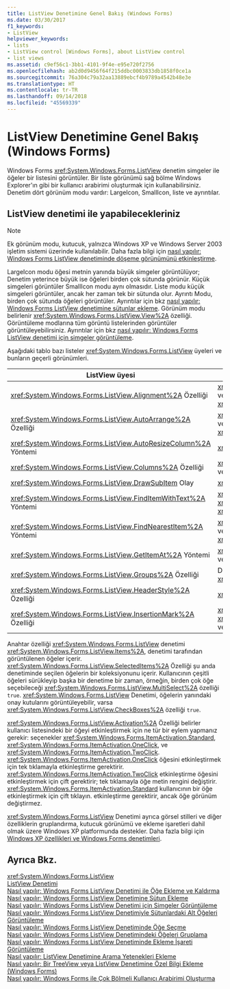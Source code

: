 ```yaml
---
title: ListView Denetimine Genel Bakış (Windows Forms)
ms.date: 03/30/2017
f1_keywords:
- ListView
helpviewer_keywords:
- lists
- ListView control [Windows Forms], about ListView control
- list views
ms.assetid: c9ef56c1-3bb1-4101-9f4e-e95e720f2756
ms.openlocfilehash: ab2d0d9456f64f215ddbc0003833db1858f0ce1a
ms.sourcegitcommit: 76a304c79a32aa13889ebcf4b9789a4542b48e3e
ms.translationtype: HT
ms.contentlocale: tr-TR
ms.lasthandoff: 09/14/2018
ms.locfileid: "45569339"
---
```

# <a name="listview-control-overview-windows-forms"></a>ListView Denetimine Genel Bakış (Windows Forms)
Windows Forms <xref:System.Windows.Forms.ListView> denetim simgeler ile öğeler bir listesini görüntüler. Bir liste görünümü sağ bölme Windows Explorer'ın gibi bir kullanıcı arabirimi oluşturmak için kullanabilirsiniz. Denetim dört görünüm modu vardır: LargeIcon, SmallIcon, liste ve ayrıntılar.  
  
## <a name="what-you-can-do-with-the-listview-control"></a>ListView denetimi ile yapabilecekleriniz  
  
> [!NOTE]
>  Ek görünüm modu, kutucuk, yalnızca Windows XP ve Windows Server 2003 işletim sistemi üzerinde kullanılabilir. Daha fazla bilgi için [nasıl yapılır: Windows Forms ListView denetiminde döşeme görünümünü etkinleştirme](../../../../docs/framework/winforms/controls/how-to-enable-tile-view-in-a-windows-forms-listview-control.md).  
  
 LargeIcon modu öğesi metnin yanında büyük simgeler görüntülüyor; Denetim yeterince büyük ise öğeleri birden çok sütunda görünür. Küçük simgeleri görüntüler SmallIcon modu aynı olmasıdır. Liste modu küçük simgeleri görüntüler, ancak her zaman tek bir sütunda olur. Ayrıntı Modu, birden çok sütunda öğeleri görüntüler. Ayrıntılar için bkz [nasıl yapılır: Windows Forms ListView denetimine sütunlar ekleme](../../../../docs/framework/winforms/controls/how-to-add-columns-to-the-windows-forms-listview-control.md). Görünüm modu belirlenir <xref:System.Windows.Forms.ListView.View%2A> özelliği. Görüntüleme modlarına tüm görüntü listelerinden görüntüler görüntüleyebilirsiniz. Ayrıntılar için bkz [nasıl yapılır: Windows Forms ListView denetimi için simgeler görüntüleme](../../../../docs/framework/winforms/controls/how-to-display-icons-for-the-windows-forms-listview-control.md).  
  
 Aşağıdaki tablo bazı listeler <xref:System.Windows.Forms.ListView> üyeleri ve bunların geçerli görünümleri.  
  
|ListView üyesi|Görüntüle|  
|---------------------|----------|  
|<xref:System.Windows.Forms.ListView.Alignment%2A> Özelliği|<xref:System.Windows.Forms.View.SmallIcon> veya <xref:System.Windows.Forms.View.LargeIcon>|  
|<xref:System.Windows.Forms.ListView.AutoArrange%2A> Özelliği|<xref:System.Windows.Forms.View.SmallIcon> veya <xref:System.Windows.Forms.View.LargeIcon>|  
|<xref:System.Windows.Forms.ListView.AutoResizeColumn%2A> Yöntemi|<xref:System.Windows.Forms.View.Details>|  
|<xref:System.Windows.Forms.ListView.Columns%2A> Özelliği|<xref:System.Windows.Forms.View.Details> veya <xref:System.Windows.Forms.View.Tile>|  
|<xref:System.Windows.Forms.ListView.DrawSubItem> Olay|<xref:System.Windows.Forms.View.Details>|  
|<xref:System.Windows.Forms.ListView.FindItemWithText%2A> Yöntemi|<xref:System.Windows.Forms.View.Details>, <xref:System.Windows.Forms.View.List>, veya <xref:System.Windows.Forms.View.Tile>|  
|<xref:System.Windows.Forms.ListView.FindNearestItem%2A> Yöntemi|<xref:System.Windows.Forms.View.SmallIcon> veya <xref:System.Windows.Forms.View.LargeIcon>|  
|<xref:System.Windows.Forms.ListView.GetItemAt%2A> Yöntemi|<xref:System.Windows.Forms.View.Details> veya <xref:System.Windows.Forms.View.Tile>|  
|<xref:System.Windows.Forms.ListView.Groups%2A> Özelliği|Dışındaki tüm görünümler <xref:System.Windows.Forms.View.List>|  
|<xref:System.Windows.Forms.ListView.HeaderStyle%2A> Özelliği|<xref:System.Windows.Forms.View.Details>.|  
|<xref:System.Windows.Forms.ListView.InsertionMark%2A> Özelliği|<xref:System.Windows.Forms.View.LargeIcon>, <xref:System.Windows.Forms.View.SmallIcon>, veya <xref:System.Windows.Forms.View.Tile>|  
  
 Anahtar özelliği <xref:System.Windows.Forms.ListView> denetimi <xref:System.Windows.Forms.ListView.Items%2A>, denetimi tarafından görüntülenen öğeler içerir. <xref:System.Windows.Forms.ListView.SelectedItems%2A> Özelliği şu anda denetiminde seçilen öğelerin bir koleksiyonunu içerir. Kullanıcının çeşitli öğeleri sürükleyip başka bir denetime bir zaman, örneğin, birden çok öğe seçebileceği <xref:System.Windows.Forms.ListView.MultiSelect%2A> özelliği `true`. <xref:System.Windows.Forms.ListView> Denetimi, öğelerin yanındaki onay kutularını görüntüleyebilir, varsa <xref:System.Windows.Forms.ListView.CheckBoxes%2A> özelliği `true`.  
  
 <xref:System.Windows.Forms.ListView.Activation%2A> Özelliği belirler kullanıcı listesindeki bir öğeyi etkinleştirmek için ne tür bir eylem yapmanız gerekir: seçenekler <xref:System.Windows.Forms.ItemActivation.Standard>, <xref:System.Windows.Forms.ItemActivation.OneClick>, ve <xref:System.Windows.Forms.ItemActivation.TwoClick>. <xref:System.Windows.Forms.ItemActivation.OneClick> öğesini etkinleştirmek için tek tıklamayla etkinleştirme gerektirir. <xref:System.Windows.Forms.ItemActivation.TwoClick> etkinleştirme öğesini etkinleştirmek için çift gerektirir; tek tıklamayla öğe metin rengini değiştirir. <xref:System.Windows.Forms.ItemActivation.Standard> kullanıcının bir öğe etkinleştirmek için çift tıklayın. etkinleştirme gerektirir, ancak öğe görünüm değiştirmez.  
  
 <xref:System.Windows.Forms.ListView> Denetimi ayrıca görsel stilleri ve diğer özelliklerin gruplandırma, kutucuk görünümü ve ekleme işaretleri dahil olmak üzere Windows XP platformunda destekler. Daha fazla bilgi için [Windows XP özellikleri ve Windows Forms denetimleri](https://msdn.microsoft.com/library/bc7fab94-fce9-4bf1-a8ad-a5837c91c3c0).  
  
## <a name="see-also"></a>Ayrıca Bkz.  
 <xref:System.Windows.Forms.ListView>  
 [ListView Denetimi](../../../../docs/framework/winforms/controls/listview-control-windows-forms.md)  
 [Nasıl yapılır: Windows Forms ListView Denetimi ile Öğe Ekleme ve Kaldırma](../../../../docs/framework/winforms/controls/how-to-add-and-remove-items-with-the-windows-forms-listview-control.md)  
 [Nasıl yapılır: Windows Forms ListView Denetimine Sütun Ekleme](../../../../docs/framework/winforms/controls/how-to-add-columns-to-the-windows-forms-listview-control.md)  
 [Nasıl yapılır: Windows Forms ListView Denetimi için Simgeler Görüntüleme](../../../../docs/framework/winforms/controls/how-to-display-icons-for-the-windows-forms-listview-control.md)  
 [Nasıl yapılır: Windows Forms ListView Denetimiyle Sütunlardaki Alt Öğeleri Görüntüleme](../../../../docs/framework/winforms/controls/how-to-display-subitems-in-columns-with-the-windows-forms-listview-control.md)  
 [Nasıl yapılır: Windows Forms ListView Denetiminde Öğe Seçme](../../../../docs/framework/winforms/controls/how-to-select-an-item-in-the-windows-forms-listview-control.md)  
 [Nasıl yapılır: Windows Forms ListView Denetimindeki Öğeleri Gruplama](../../../../docs/framework/winforms/controls/how-to-group-items-in-a-windows-forms-listview-control.md)  
 [Nasıl yapılır: Windows Forms ListView Denetiminde Ekleme İşareti Görüntüleme](../../../../docs/framework/winforms/controls/how-to-display-an-insertion-mark-in-a-windows-forms-listview-control.md)  
 [Nasıl yapılır: ListView Denetimine Arama Yetenekleri Ekleme](../../../../docs/framework/winforms/controls/how-to-add-search-capabilities-to-a-listview-control.md)  
 [Nasıl yapılır: Bir TreeView veya ListView Denetimine Özel Bilgi Ekleme (Windows Forms)](../../../../docs/framework/winforms/controls/add-custom-information-to-a-treeview-or-listview-control-wf.md)  
 [Nasıl yapılır: Windows Forms ile Çok Bölmeli Kullanıcı Arabirimi Oluşturma](../../../../docs/framework/winforms/controls/how-to-create-a-multipane-user-interface-with-windows-forms.md)
